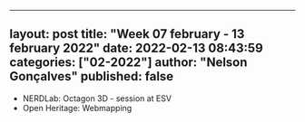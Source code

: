 ----
layout: post
title:  "Week 07 february - 13 february 2022"
date:   2022-02-13 08:43:59
categories: ["02-2022"]
author: "Nelson Gonçalves"
published: false
---

* NERDLab: Octagon 3D - session at ESV
* Open Heritage: Webmapping 
